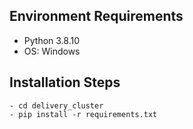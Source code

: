 ## Environment Requirements
- Python 3.8.10
- OS: Windows

## Installation Steps
```
- cd delivery_cluster
- pip install -r requirements.txt
```
